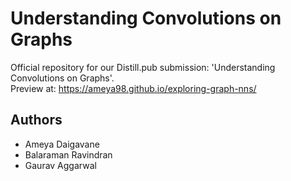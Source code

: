 # Understanding Convolutions on Graphs
Official repository for our Distill.pub submission: 'Understanding Convolutions on Graphs'.  
Preview at: https://ameya98.github.io/exploring-graph-nns/

## Authors
* Ameya Daigavane
* Balaraman Ravindran
* Gaurav Aggarwal
